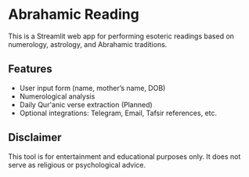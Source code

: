 
# Abrahamic Reading

This is a Streamlit web app for performing esoteric readings based on numerology, astrology, and Abrahamic traditions.

## Features
- User input form (name, mother’s name, DOB)
- Numerological analysis
- Daily Qur'anic verse extraction (Planned)
- Optional integrations: Telegram, Email, Tafsir references, etc.

## Disclaimer
This tool is for entertainment and educational purposes only. It does not serve as religious or psychological advice.
